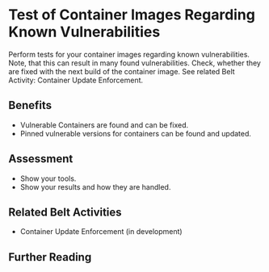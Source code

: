 # Test of Container Images Regarding Known Vulnerabilities
Perform tests for your container images regarding known vulnerabilities.
Note, that this can result in many found vulnerabilities. Check, whether they are fixed with the next build of the container image. See related Belt Activity: Container Update Enforcement.

## Benefits
- Vulnerable Containers are found and can be fixed.
- Pinned vulnerable versions for containers can be found and updated.

## Assessment
- Show your tools.
- Show your results and how they are handled.

## Related Belt Activities
- Container Update Enforcement (in development)

## Further Reading
